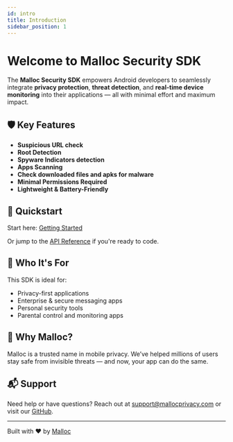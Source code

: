 ```yaml
---
id: intro
title: Introduction
sidebar_position: 1
---
```


# Welcome to Malloc Security SDK

The **Malloc Security SDK** empowers Android developers to seamlessly integrate **privacy protection**, **threat detection**, and **real-time device monitoring** into their applications — all with minimal effort and maximum impact.

## 🛡️ Key Features

- **Suspicious URL check**
- **Root Detection**
- **Spyware Indicators detection**
- **Apps Scanning**
- **Check downloaded files and apks for malware**
- **Minimal Permissions Required**
- **Lightweight & Battery-Friendly**

## 🚀 Quickstart

Start here: [Getting Started](./getting-started)

Or jump to the [API Reference](./api-reference/authentication) if you're ready to code.

## 👥 Who It's For

This SDK is ideal for:

- Privacy-first applications
- Enterprise & secure messaging apps
- Personal security tools
- Parental control and monitoring apps

## 🧠 Why Malloc?

Malloc is a trusted name in mobile privacy. We’ve helped millions of users stay safe from invisible threats — and now, your app can do the same.

## 📬 Support

Need help or have questions? Reach out at [support@mallocprivacy.com](mailto:support@mallocprivacy.com) or visit our [GitHub](https://github.com/Malloc-Tech/sdk).

---

Built with ❤️ by [Malloc](https://www.mallocprivacy.com)
